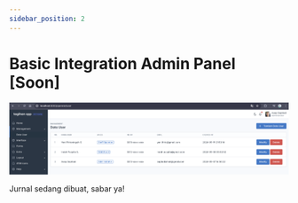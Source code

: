 ```yaml
---
sidebar_position: 2
---
```


# Basic Integration Admin Panel [Soon]

![image](./img/integration-admin-panel.png)

Jurnal sedang dibuat, sabar ya!